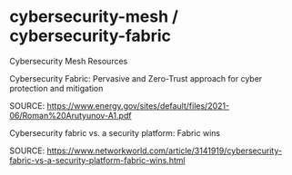 # cybersecurity-mesh / cybersecurity-fabric
Cybersecurity Mesh Resources

Cybersecurity Fabric: Pervasive and Zero-Trust approach for cyber protection and mitigation 

SOURCE: https://www.energy.gov/sites/default/files/2021-06/Roman%20Arutyunov-A1.pdf


Cybersecurity fabric vs. a security platform: Fabric wins

SOURCE: https://www.networkworld.com/article/3141919/cybersecurity-fabric-vs-a-security-platform-fabric-wins.html
